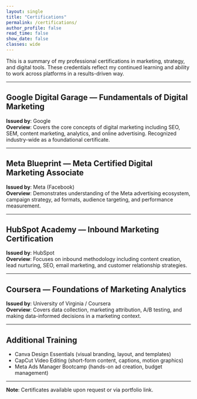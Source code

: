 ```yaml
---
layout: single
title: "Certifications"
permalink: /certifications/
author_profile: false
read_time: false
show_date: false
classes: wide
---
```

This is a summary of my professional certifications in marketing, strategy, and digital tools. These credentials reflect my continued learning and ability to work across platforms in a results-driven way.

---

## Google Digital Garage — Fundamentals of Digital Marketing  
**Issued by**: Google  
**Overview**: Covers the core concepts of digital marketing including SEO, SEM, content marketing, analytics, and online advertising. Recognized industry-wide as a foundational certificate.

---

## Meta Blueprint — Meta Certified Digital Marketing Associate  
**Issued by**: Meta (Facebook)  
**Overview**: Demonstrates understanding of the Meta advertising ecosystem, campaign strategy, ad formats, audience targeting, and performance measurement.

---

## HubSpot Academy — Inbound Marketing Certification  
**Issued by**: HubSpot  
**Overview**: Focuses on inbound methodology including content creation, lead nurturing, SEO, email marketing, and customer relationship strategies.

---

## Coursera — Foundations of Marketing Analytics  
**Issued by**: University of Virginia / Coursera  
**Overview**: Covers data collection, marketing attribution, A/B testing, and making data-informed decisions in a marketing context.

---

## Additional Training  
- Canva Design Essentials (visual branding, layout, and templates)  
- CapCut Video Editing (short-form content, captions, motion graphics)  
- Meta Ads Manager Bootcamp (hands-on ad creation, budget management)

---

**Note**: Certificates available upon request or via portfolio link.
